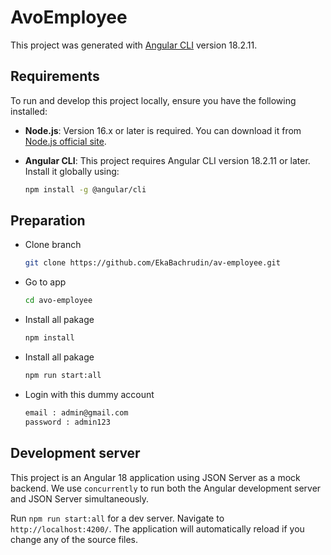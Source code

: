 # AvoEmployee

This project was generated with [Angular CLI](https://github.com/angular/angular-cli) version 18.2.11.

## Requirements

To run and develop this project locally, ensure you have the following installed:

- **Node.js**: Version 16.x or later is required. You can download it from [Node.js official site](https://nodejs.org/).
- **Angular CLI**: This project requires Angular CLI version 18.2.11 or later. Install it globally using:

  ```bash
  npm install -g @angular/cli
  
## Preparation

- Clone branch

  ```bash
  git clone https://github.com/EkaBachrudin/av-employee.git

- Go to app
  
  ```Bash
  cd avo-employee

- Install all pakage
  
  ```Bash
  npm install

- Install all pakage
  
  ```Bash
  npm run start:all

- Login with this dummy account
  
  ```Bash
  email : admin@gmail.com
  password : admin123
  
## Development server

This project is an Angular 18 application using JSON Server as a mock backend. We use `concurrently` to run both the Angular development server and JSON Server simultaneously.

Run `npm run start:all` for a dev server. Navigate to `http://localhost:4200/`. The application will automatically reload if you change any of the source files.
